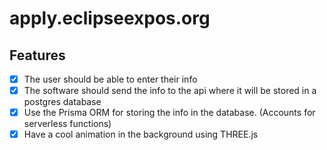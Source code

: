 # apply.eclipseexpos.org

## Features
- [X] The user should be able to enter their info
- [X] The software should send the info to the api where it will be stored in a postgres database
- [X] Use the Prisma ORM for storing the info in the database. (Accounts for serverless functions)
- [X] Have a cool animation in the background using THREE.js